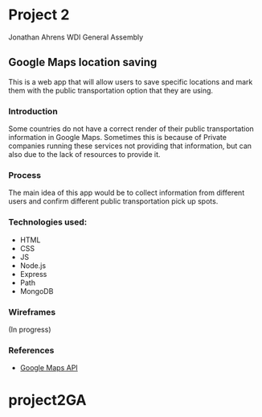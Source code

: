 # Project 2 
Jonathan Ahrens
WDI General Assembly

## Google Maps location saving

This is a web app that will allow users to save specific locations and mark them with the public transportation option that they are using.

### Introduction
Some countries do not have a correct render of their public transportation information in Google Maps. Sometimes this is because of Private companies running these services not providing that information, but can also due to the lack of resources to provide it. 

### Process
The main idea of this app would be to collect information from different users and confirm different public transportation pick up spots.

### Technologies used:
- HTML
- CSS
- JS
- Node.js
- Express
- Path
- MongoDB

### Wireframes
(In progress)

### References
- [Google Maps API](https://developers.google.com/maps/documentation/javascript/)
# project2GA
